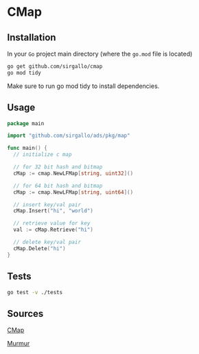 # CMap


## Installation

In your `Go` project main directory (where the `go.mod` file is located)
```bash
go get github.com/sirgallo/cmap
go mod tidy
```

Make sure to run go mod tidy to install dependencies.


## Usage

```go
package main

import "github.com/sirgallo/ads/pkg/map"

func main() {
  // initialize c map

  // for 32 bit hash and bitmap
  cMap := cmap.NewLFMap[string, uint32]()

  // for 64 bit hash and bitmap
  cMap := cmap.NewLFMap[string, uint64]()

  // insert key/val pair
  cMap.Insert("hi", "world")

  // retrieve value for key
  val := cMap.Retrieve("hi")

  // delete key/val pair
  cMap.Delete("hi")
}
```

## Tests

```bash
go test -v ./tests
```


## Sources

[CMap](./docs/CMap.md)

[Murmur](./docs/Murmur.md)